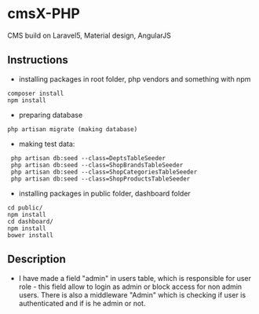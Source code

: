 # cmsX-PHP
CMS build on Laravel5, Material design, AngularJS
## Instructions
- installing packages in root folder, php vendors and something with npm
```
composer install
npm install
```
- preparing database
```
php artisan migrate (making database)
```
- making test data:
```
 php artisan db:seed --class=DeptsTableSeeder 
 php artisan db:seed --class=ShopBrandsTableSeeder
 php artisan db:seed --class=ShopCategoriesTableSeeder
 php artisan db:seed --class=ShopProductsTableSeeder
```
- installing packages in public folder, dashboard folder
```
cd public/ 
npm install
cd dashboard/
npm install
bower install
```

## Description
- I have made a field "admin" in users table, which is responsible for user role - this field allow to login as admin or block access for non admin users. There is also a middleware "Admin" which is checking if user is authenticated and if is he admin or not.
